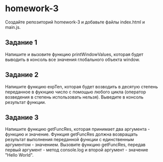 # homework-3

Создайте репозиторий homework-3 и добавьте файлы index.html и main.js.

## Задание 1

Напишите и вызовите функцию printWindowValues, которая будет выводить в консоль все значения глобального объекта window.

## Задание 2

Напишите функцию expTen, которая будет возводить в десятую степень переданное в фукнцию число с помощью любого цикла (оператор возведения в степень использовать нельзя).
Выведите в консоль результат функции.

## Задание 3

Напишите функцию getFuncRes, которая принимает два аргумента - функцию и значение.
Функция getFuncRes должна возвращать результат выполнения переданной функции c единственным аргументом - значением.
Вызовите функцию getFuncRes, передав первый аргумент - метод console.log и второй аргумент - значение "Hello World".
